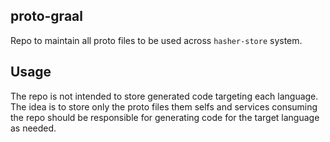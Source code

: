 ## proto-graal

Repo to maintain all proto files to be used across `hasher-store` system.

## Usage

The repo is not intended to store generated code targeting each language. The idea is to store only the proto files them selfs and services consuming the repo should be responsible for generating code for the target language as needed.
